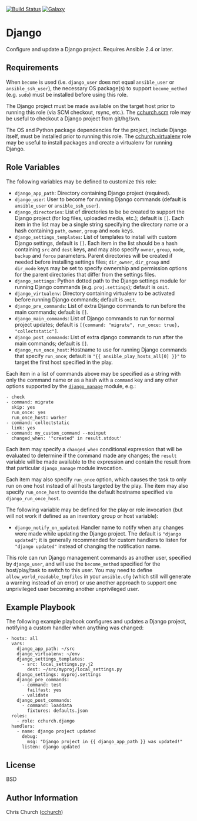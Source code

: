[![Build Status](http://img.shields.io/travis/cchurch/ansible-role-django.svg)](https://travis-ci.org/cchurch/ansible-role-django)
[![Galaxy](http://img.shields.io/badge/galaxy-cchurch.django-blue.svg)](https://galaxy.ansible.com/cchurch/django/)

Django
======

Configure and update a Django project. Requires Ansible 2.4 or later.

Requirements
------------

When `become` is used (i.e. `django_user` does not equal `ansible_user` or
`ansible_ssh_user`), the necessary OS package(s) to support `become_method`
(e.g. `sudo`) must be installed before using this role.

The Django project must be made available on the target host prior to running
this role (via SCM checkout, rsync, etc.). The
[cchurch.scm](https://galaxy.ansible.com/cchurch/scm) role may
be useful to checkout a Django project from git/hg/svn.

The OS and Python package dependencies for the project, include Django itself,
must be installed prior to running this role. The
[cchurch.virtualenv](https://galaxy.ansible.com/cchurch/virtualenv) role may
be useful to install packages and create a virtualenv for running Django.

Role Variables
--------------

The following variables may be defined to customize this role:

- `django_app_path`: Directory containing Django project (required).
- `django_user`: User to become for running Django commands (default is
  `ansible_user` or `ansible_ssh_user`).
- `django_directories`: List of directories to be be created to support the
  Django project (for log files, uploaded media, etc.); default is `[]`. Each
  item in the list may be a single string specifying the directory name or a
  hash containing `path`, `owner`, `group` and `mode` keys.
- `django_settings_templates`: List of templates to install with custom Django
  settings, default is `[]`.  Each item in the list should be a hash containing
  `src` and `dest` keys, and may also specify `owner`, `group`, `mode`, `backup`
  and `force` parameters. Parent directories will be created if needed before
  installing settings files; `dir_owner`, `dir_group` and `dir_mode` keys may
  be set to specify ownership and permission options for the parent
  directories that differ from the settings files.
- `django_settings`: Python dotted path to the Django settings module for
  running Django commands (e.g. `proj.settings`); default is `omit`.
- `django_virtualenv`: Directory containing virtualenv to be activated before
  running Django commands; default is `omit`.
- `django_pre_commands`: List of extra Django commands to run before the main
  commands; default is `[]`.
- `django_main_commands`: List of Django commands to run for normal project
  updates; default is `[{command: "migrate", run_once: true}, "collectstatic"]`.
- `django_post_commands`: List of extra django commands to run after the main
  commands; default is `[]`.
- `django_run_once_host`: Hostname to use for running Django commands that
  specify `run_once`; default is `"{{ ansible_play_hosts_all[0] }}"` to target
  the first host specified in the play.

Each item in a list of commands above may be specified as a string with only
the command name or as a hash with a `command` key and any other options
supported by the [`django_manage`](https://docs.ansible.com/ansible/latest/modules/django_manage_module.html)
module, e.g.:

    - check
    - command: migrate
      skip: yes
      run_once: yes
      run_once_host: worker
    - command: collectstatic
      link: yes
    - command: my_custom_command --noinput
      changed_when: '"created" in result.stdout'

Each item may specify a `changed_when` conditional expression that will be
evaluated to determine if the command made any changes; the `result` variable
will be made available to the expression and contain the result from that
particular `django_manage` module invocation.

Each item may also specify `run_once` option, which causes the task to only run
on one host instead of all hosts targeted by the play. The item may also
specify `run_once_host` to override the default hostname specified via
`django_run_once_host`.

The following variable may be defined for the play or role invocation (but will
not work if defined as an inventory group or host variable):

- `django_notify_on_updated`: Handler name to notify when any changes were made
  while updating the Django project. The default is `"django updated"`; it is
  generally recommended for custom handlers to listen for `"django updated"`
  instead of changing the notification name.

This role can run Django management commands as another user, specified by
`django_user`, and will use the `become_method` specified for the
host/play/task to switch to this user. You may need to define
`allow_world_readable_tmpfiles` in your `ansible.cfg` (which still will
generate a warning instead of an error) or use another approach to support one
unprivileged user becoming another unprivileged user.

Example Playbook
----------------

The following example playbook configures and updates a Django project,
notifying a custom handler when anything was changed:

    - hosts: all
      vars:
        django_app_path: ~/src
        django_virtualenv: ~/env
        django_settings_templates:
          - src: local_settings.py.j2
            dest: ~/src/myproj/local_settings.py
        django_settings: myproj.settings
        django_pre_commands:
          - command: test
            failfast: yes
          - validate
        django_post_commands:
          - command: loaddata
            fixtures: defaults.json
      roles:
        - role: cchurch.django
      handlers:
        - name: django project updated
          debug:
            msg: "Django project in {{ django_app_path }} was updated!"
          listen: django updated

License
-------

BSD

Author Information
------------------

Chris Church ([cchurch](https://github.com/cchurch))
